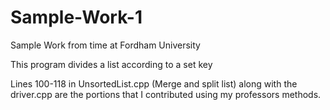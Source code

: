 # Sample-Work-1
Sample Work from time at Fordham University

This program divides a list according to a set key

Lines 100-118 in UnsortedList.cpp (Merge and split list) along with the driver.cpp are the portions that I contributed using my professors methods. 
